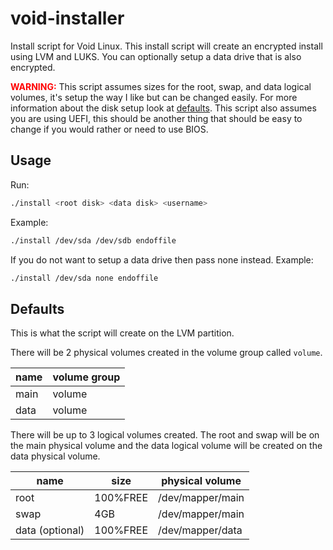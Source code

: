 # void-installer

Install script for Void Linux. This install script will create an encrypted install using LVM and LUKS. You can optionally setup a data drive that is also encrypted.

<span style="color: red;">**WARNING:**</span> This script assumes sizes for the root, swap, and data logical volumes, it's setup the way I like but can be changed easily. For more information about the disk setup look at [defaults](#defaults). This script also assumes you are using UEFI, this should be another thing that should be easy to change if you would rather or need to use BIOS.

## Usage

Run:
```bash
./install <root disk> <data disk> <username>
```

Example:
```bash
./install /dev/sda /dev/sdb endoffile
```

If you do not want to setup a data drive then pass none instead. Example:
```bash
./install /dev/sda none endoffile
```

<a href="#defaults"></a>
## Defaults

This is what the script will create on the LVM partition.

There will be 2 physical volumes created in the volume group called `volume`.

| name | volume group |
|------|--------------|
| main | volume       |
| data | volume       |

There will be up to 3 logical volumes created. The root and swap will be on the main physical volume and the data logical volume will be created on the data physical volume.

| name            | size     | physical volume  |
|-----------------|----------|------------------|
| root            | 100%FREE | /dev/mapper/main |
| swap            | 4GB      | /dev/mapper/main |
| data (optional) | 100%FREE | /dev/mapper/data |
